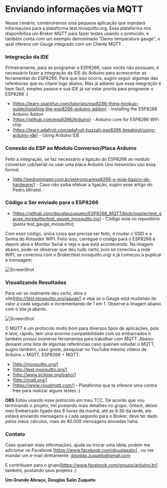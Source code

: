 # Enviando informações via MQTT

Nesse cenário, construiremos uma pequena aplicação que mandará informações para a plataforma test.mosquitto.org. Essa plataforma nos disponibiliza um Broker MQTT para fazer testes usando o protocolo, e também conta com um exemplo denominado "Demo temperature gauge", o qual oferece um Gauge integrado com um Cliente MQTT.

### Integração da IDE

Primeiramente, para se programar o ESP8266, caso vocês não possuam, é necessário fazer a integração da IDE do Arduino para acrescentar as ferramentas do ESP8266.
Para que isso ocorra, sugiro seguir algumas das referências que eu citarei logo abaixo. Mas já adianto que essa integração é bem fácil, simples passos e sua IDE já vai estar pronta para programar o ESP8266 :)

* [https://learn.sparkfun.com/tutorials/esp8266-thing-hookup-guide/installing-the-esp8266-arduino-addon] - Installing the ESP8266 Arduino Addon
* [https://github.com/esp8266/Arduino] - Arduino core for ESP8266 WiFi chip
* [https://learn.adafruit.com/adafruit-huzzah-esp8266-breakout/using-arduino-ide] - Using Arduino IDE

### Conexão do ESP ao Modulo Conversor/Placa Arduino
Feito a integração, se faz necessário a ligação do ESP8266 ao modulo conversor usb/serial ou usar uma placa Arduino Uno mesmo(eu uso essa forma)

* [http://pedrominatel.com.br/eletronica/esp8266-o-guia-basico-de-hardware/] - Caso não saiba efetuar a ligação, sugiro esse artigo do Pedro Minatel.

### Código a Ser enviado para o ESP8266
* [https://github.com/douglaszuqueto/ESP8266_MQTT/blob/master/test_gauge_mosquitto/test_gauge_mosquitto.ino] - Código está no repositório (pasta  test_gauge_mosquitto);

Com esse código, única coisa que precisa ser feito, é mudar o SSID e a Senha do Roteador WIFI. Feito isso, carregue o código para o ESP8266 e depois abra o Monitor Serial e veja o que está acontecendo.
Na imagem abaixo, pode-se observar que deu tudo certo, pois se conectou a rede WIFI, se conectou com o Broker(test.mosquitto.org) e já começou a puplicar a mensagem.

![ScreenShot](https://raw.github.com/douglaszuqueto/ESP8266_MQTT/master/Monitor_Serial.png)

### Visualizando Resultados

Para ver se realmente deu certo, abra o site[http://test.mosquitto.org/gauge/] e veja se o Gauge está mudando de valor a cada segundo e incrementando de 1 em 1.
Observe a imagem abaixo com o site já aberto.

![ScreenShot](https://raw.github.com/douglaszuqueto/ESP8266_MQTT/master/VisualizandoTesteMQTT.png)

O MQTT é um protocolo muito bom para diversos tipos de aplicações, pois é leve, rápido, tem uma enorme compatibilidade com os embarcados e também possui inúmeras ferramentas para trabalhar com MQTT. Abaixo deixarei uma lista de algumas referências caso queiram estudar o MQTT, sugiro também, caso goste, pesquisar no YouTube mesmo vídeos de Arduino + MQTT, ESP8266 + MQTT. 

* [http://mosquitto.org/] 
* [http://test.mosquitto.org/]
* [http://www.eclipse.org/paho/]
* [http://mqtt.org/]
* [https://www.cloudmqtt.com/] - Plataforma que te oferece uma contra free para realizar alguns testes :)

**OBS**
Estou usando esse protocolo em meu TCC. De acordo que vou terminando o projeto, irei postando mais detalhes no grupo.
Ontem, deixei meu Embarcado ligado das 8 horas da manhã, até as 6:30 da tarde, ele estava enviando mensagens a cada segundo para o Broker, deve ter dado pelos meus cálculos, mais de 40.000 mensagens enviadas haha.

### Contato
Caso queiram mais informações, ajuda ou trocar uma ideia, podem me adicionar no Facebook [https://www.facebook.com/douglasalin] , ou me mandar um e-mail diretamente: douglas.zuqueto@gmail.com

E contribuam para o grupo[https://www.facebook.com/groups/arduino.br] também, postando seus projetos :)

**Um Grande Abraço, Douglas Salin Zuqueto**



